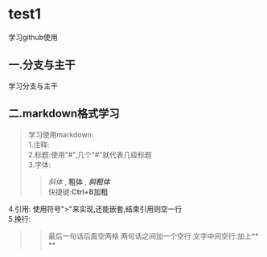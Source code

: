 # test1
学习github使用
## 一.分支与主干
学习分支与主干
## 二.markdown格式学习
>学习使用markdown:  
1.注释:<!--
整段整段的不可见内容,也就是注释-->  
2.标题:使用"#",几个"#"就代表几级标题  
3.字体:
>>*斜体* , **粗体** , ***斜粗体***  
>>快捷键:**Ctrl+B加粗**

4.引用:
使用符号">"来实现,还能嵌套,结束引用则空一行  
5.换行:
>>最后一句话后面空两格
>>两句话之间加一个空行
>>文字中间空行:加上**<br/>**

